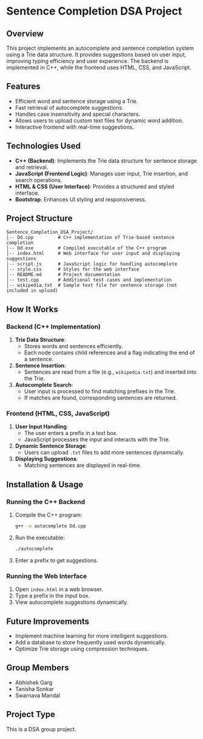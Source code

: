 # Sentence Completion DSA Project

## Overview
This project implements an autocomplete and sentence completion system using a Trie data structure. It provides suggestions based on user input, improving typing efficiency and user experience. The backend is implemented in C++, while the frontend uses HTML, CSS, and JavaScript.

## Features
- Efficient word and sentence storage using a Trie.
- Fast retrieval of autocomplete suggestions.
- Handles case insensitivity and special characters.
- Allows users to upload custom text files for dynamic word addition.
- Interactive frontend with real-time suggestions.

## Technologies Used
- **C++ (Backend)**: Implements the Trie data structure for sentence storage and retrieval.
- **JavaScript (Frontend Logic)**: Manages user input, Trie insertion, and search operations.
- **HTML & CSS (User Interface)**: Provides a structured and styled interface.
- **Bootstrap**: Enhances UI styling and responsiveness.

## Project Structure
```
Sentence_Completion_DSA_Project/
│-- Dd.cpp         # C++ implementation of Trie-based sentence completion
│-- Dd.exe         # Compiled executable of the C++ program
│-- index.html     # Web interface for user input and displaying suggestions
│-- script.js      # JavaScript logic for handling autocomplete
│-- style.css      # Styles for the web interface
│-- README.md      # Project documentation
│-- test.cpp       # Additional test cases and implementation
│-- wikipedia.txt  # Sample text file for sentence storage (not included in upload)
```

## How It Works
### Backend (C++ Implementation)
1. **Trie Data Structure**:  
   - Stores words and sentences efficiently.  
   - Each node contains child references and a flag indicating the end of a sentence.  
2. **Sentence Insertion**:  
   - Sentences are read from a file (e.g., `wikipedia.txt`) and inserted into the Trie.  
3. **Autocomplete Search**:  
   - User input is processed to find matching prefixes in the Trie.  
   - If matches are found, corresponding sentences are returned.  

### Frontend (HTML, CSS, JavaScript)
1. **User Input Handling**:  
   - The user enters a prefix in a text box.  
   - JavaScript processes the input and interacts with the Trie.  
2. **Dynamic Sentence Storage**:  
   - Users can upload `.txt` files to add more sentences dynamically.  
3. **Displaying Suggestions**:  
   - Matching sentences are displayed in real-time.  

## Installation & Usage
### Running the C++ Backend
1. Compile the C++ program:
   ```sh
   g++ -o autocomplete Dd.cpp
   ```
2. Run the executable:
   ```sh
   ./autocomplete
   ```
3. Enter a prefix to get suggestions.

### Running the Web Interface
1. Open `index.html` in a web browser.
2. Type a prefix in the input box.
3. View autocomplete suggestions dynamically.

## Future Improvements
- Implement machine learning for more intelligent suggestions.
- Add a database to store frequently used words dynamically.
- Optimize Trie storage using compression techniques.

## Group Members
- Abhishek Garg
- Tanisha Sonkar
- Swarnava Mandal

## Project Type
This is a DSA group project.
